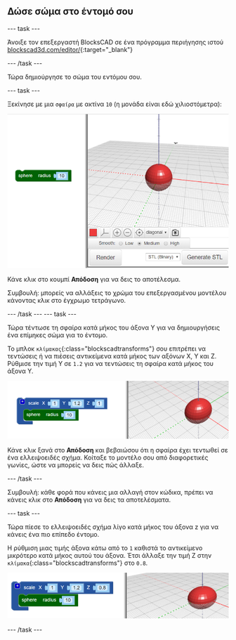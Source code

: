 ## Δώσε σώμα στο έντομό σου

--- task ---

Άνοιξε τον επεξεργαστή BlocksCAD σε ένα πρόγραμμα περιήγησης ιστού [blockscad3d.com/editor/](https://www.blockscad3d.com/editor/){:target="_blank"}

--- /task ---

Τώρα δημιούργησε το σώμα του εντόμου σου.

--- task ---

Ξεκίνησε με μια `σφαίρα` με ακτίνα `10` (η μονάδα είναι εδώ χιλιοστόμετρα):

![στιγμιότυπο οθόνης](images/bug-body-sphere.png)

Κάνε κλικ στο κουμπί **Απόδοση** για να δεις το αποτέλεσμα.

Συμβουλή: μπορείς να αλλάξεις το χρώμα του επεξεργασμένου μοντέλου κάνοντας κλικ στο έγχρωμο τετράγωνο.

--- /task --- --- task ---

Τώρα τέντωσε τη σφαίρα κατά μήκος του άξονα Υ για να δημιουργήσεις ένα επίμηκες σώμα για το έντομο.

Το μπλοκ `κλίμακας`{:class="blockscadtransforms"} σου επιτρέπει να τεντώσεις ή να πιέσεις αντικείμενα κατά μήκος των αξόνων Χ, Υ και Ζ. Ρύθμισε την τιμή Υ σε `1.2` για να τεντώσεις τη σφαίρα κατά μήκος του άξονα Υ.

![στιγμιότυπο οθόνης](images/bug-body-y.png)

Κάνε κλικ ξανά στο **Απόδοση** και βεβαιώσου ότι η σφαίρα έχει τεντωθεί σε ένα ελλειψοειδές σχήμα. Κοίταξε το μοντέλο σου από διαφορετικές γωνίες, ώστε να μπορείς να δεις πώς άλλαξε.

--- /task ---

Συμβουλή: κάθε φορά που κάνεις μια αλλαγή στον κώδικα, πρέπει να κάνεις κλικ στο **Απόδοση** για να δεις τα αποτελέσματα.

--- task ---

Τώρα πίεσε το ελλειψοειδές σχήμα λίγο κατά μήκος του άξονα z για να κάνεις ένα πιο επίπεδο έντομο.

Η ρύθμιση μιας τιμής άξονα κάτω από το `1` καθιστά το αντικείμενο μικρότερο κατά μήκος αυτού του άξονα. Έτσι άλλαξε την τιμή Z στην `κλίμακα`{:class="blockscadtransforms"} στο `0.8`.

![στιγμιότυπο οθόνης](images/bug-body-z.png)

--- /task ---




